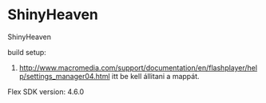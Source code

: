 ShinyHeaven
===========

ShinyHeaven

build setup:
  1) http://www.macromedia.com/support/documentation/en/flashplayer/help/settings_manager04.html
        itt be kell állitani a mappát.

Flex SDK version: 4.6.0
